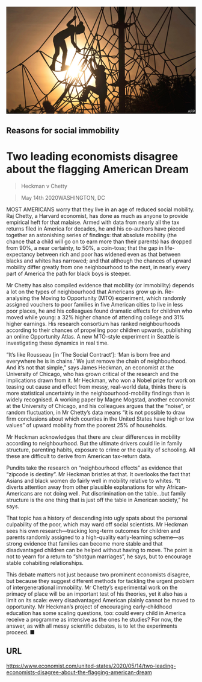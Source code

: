 ![](./images/20200516_USP001_0.jpg)

## Reasons for social immobility

# Two leading economists disagree about the flagging American Dream

> Heckman v Chetty

> May 14th 2020WASHINGTON, DC

MOST AMERICANS worry that they live in an age of reduced social mobility. Raj Chetty, a Harvard economist, has done as much as anyone to provide empirical heft for that malaise. Armed with data from nearly all the tax returns filed in America for decades, he and his co-authors have pieced together an astonishing series of findings: that absolute mobility (the chance that a child will go on to earn more than their parents) has dropped from 90%, a near certainty, to 50%, a coin-toss; that the gap in life-expectancy between rich and poor has widened even as that between blacks and whites has narrowed; and that although the chances of upward mobility differ greatly from one neighbourhood to the next, in nearly every part of America the path for black boys is steeper.

Mr Chetty has also compiled evidence that mobility (or immobility) depends a lot on the types of neighbourhood that Americans grow up in. Re-analysing the Moving to Opportunity (MTO) experiment, which randomly assigned vouchers to poor families in five American cities to live in less poor places, he and his colleagues found dramatic effects for children who moved while young: a 32% higher chance of attending college and 31% higher earnings. His research consortium has ranked neighbourhoods according to their chances of propelling poor children upwards, publishing an online Opportunity Atlas. A new MTO-style experiment in Seattle is investigating these dynamics in real time.

“It’s like Rousseau [in ‘The Social Contract’]: ‘Man is born free and everywhere he is in chains.’ We just remove the chain of neighbourhood. And it’s not that simple,” says James Heckman, an economist at the University of Chicago, who has grown critical of the research and the implications drawn from it. Mr Heckman, who won a Nobel prize for work on teasing out cause and effect from messy, real-world data, thinks there is more statistical uncertainty in the neighbourhood-mobility findings than is widely recognised. A working paper by Magne Mogstad, another economist at the University of Chicago, and his colleagues argues that the “noise”, or random fluctuation, in Mr Chetty’s data means “it is not possible to draw firm conclusions about which counties in the United States have high or low values” of upward mobility from the poorest 25% of households.

Mr Heckman acknowledges that there are clear differences in mobility according to neighbourhood. But the ultimate drivers could lie in family structure, parenting habits, exposure to crime or the quality of schooling. All these are difficult to derive from American tax-return data.

Pundits take the research on “neighbourhood effects” as evidence that “zipcode is destiny”. Mr Heckman bristles at that. It overlooks the fact that Asians and black women do fairly well in mobility relative to whites. “It diverts attention away from other plausible explanations for why African-Americans are not doing well. Put discrimination on the table…but family structure is the one thing that is just off the table in American society,” he says.

That topic has a history of descending into ugly spats about the personal culpability of the poor, which may ward off social scientists. Mr Heckman sees his own research—tracking long-term outcomes for children and parents randomly assigned to a high-quality early-learning scheme—as strong evidence that families can become more stable and that disadvantaged children can be helped without having to move. The point is not to yearn for a return to “shotgun marriages”, he says, but to encourage stable cohabiting relationships.

This debate matters not just because two prominent economists disagree, but because they suggest different methods for tackling the urgent problem of intergenerational immobility. Mr Chetty’s experimental work on the primacy of place will be an important test of his theories, yet it also has a limit on its scale: every disadvantaged American plainly cannot be moved to opportunity. Mr Heckman’s project of encouraging early-childhood education has some scaling questions, too: could every child in America receive a programme as intensive as the ones he studies? For now, the answer, as with all messy scientific debates, is to let the experiments proceed. ■

## URL

https://www.economist.com/united-states/2020/05/14/two-leading-economists-disagree-about-the-flagging-american-dream
